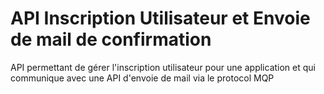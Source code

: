 # API Inscription Utilisateur et Envoie de mail de confirmation

API permettant de gérer l'inscription utilisateur pour une application et qui communique avec une API d'envoie de mail via le protocol MQP
